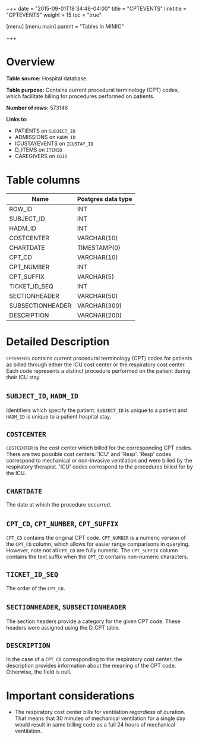 +++
date = "2015-09-01T19:34:46-04:00"
title = "CPTEVENTS"
linktitle = "CPTEVENTS"
weight = 15
toc = "true"

[menu]
  [menu.main]
    parent = "Tables in MIMIC"

+++

# Overview

**Table source:** Hospital database.

**Table purpose:** Contains current procedural terminology (CPT) codes, which facilitate billing for procedures performed on patients.

**Number of rows:** 573146

**Links to:**

* PATIENTS on `SUBJECT_ID`
* ADMISSIONS on `HADM_ID`
* ICUSTAYEVENTS on `ICUSTAY_ID`
* D_ITEMS on `ITEMID`
* CAREGIVERS on `CGID`

# Table columns

Name | Postgres data type 
---- | ---- 
ROW\_ID | INT
SUBJECT\_ID | INT
HADM\_ID | INT
COSTCENTER | VARCHAR(10)
CHARTDATE | TIMESTAMP(0)
CPT\_CD | VARCHAR(10)
CPT\_NUMBER | INT
CPT\_SUFFIX | VARCHAR(5)
TICKET\_ID\_SEQ | INT
SECTIONHEADER | VARCHAR(50)
SUBSECTIONHEADER | VARCHAR(300)
DESCRIPTION | VARCHAR(200)

# Detailed Description

`CPTEVENTS` contains current procedural terminology (CPT) codes for patients as billed through either the ICU cost center or the respiratory cost center. Each code represents a distinct procedure performed on the patient during their ICU stay.

## `SUBJECT_ID`, `HADM_ID`

Identifiers which specify the patient: `SUBJECT_ID` is unique to a patient and `HADM_ID` is unique to a patient hospital stay.

## `COSTCENTER`

`COSTCENTER` is the cost center which billed for the corresponding CPT codes. There are two possible cost centers: 'ICU' and 'Resp'. 'Resp' codes correspond to mechanical or non-invasive ventilation and were billed by the respiratory therapist. 'ICU' codes correspond to the procedures billed for by the ICU.

## `CHARTDATE`

The date at which the procedure occurred.

## `CPT_CD`, `CPT_NUMBER`, `CPT_SUFFIX`

`CPT_CD` contains the original CPT code. `CPT_NUMBER` is a numeric version of the `CPT_CD` column, which allows for easier range comparisons in querying. However, note not all `CPT_CD` are fully numeric. The `CPT_SUFFIX` column contains the text suffix when the `CPT_CD` contains non-numeric characters.

## `TICKET_ID_SEQ`

The order of the `CPT_CD`.

## `SECTIONHEADER`, `SUBSECTIONHEADER`

The section headers provide a category for the given CPT code. These headers were assigned using the D_CPT table.

## `DESCRIPTION`

In the case of a `CPT_CD` corresponding to the respiratory cost center, the description provides information about the meaning of the CPT code. Otherwise, the field is null.

# Important considerations

* The respiratory cost center bills for ventilation *regardless* of duration. That means that 30 minutes of mechanical ventilation for a single day would result in same billing code as a full 24 hours of mechanical ventilation.
